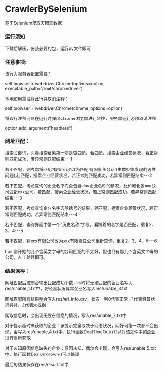 # CrawlerBySelenium
基于Selenium爬取天眼查数据


### 运行须知

下载后解压，安装必要的包，运行py文件即可

### 注意事项:

  该行为服务器配置需要：

  self.browser = webdriver.Chrome(options=option, executable_path='/root/chromedriver')

  本地使用需注释此行并取消注释：

  self.browser = webdriver.Chrome(chrome_options=option)
  
  将该行注释可以在运行时弹出chrome浏览器进行监控，服务器运行必须取消注释

  option.add_argument("headless")

### 网址匹配：

  搜索关键词，先看搜索结果第一项是否匹配，若匹配，搜索企业经营状况，若正常则匹配成功，若异常则匹配结束---1
  
  若不匹配，则考虑将匹配'有限公司'改为匹配‘有限责任公司’(由数据集发现的通性问题),若匹配，搜索企业经营状况，若正常则匹配成功，若异常则匹配结束---2
  
  若不匹配，考虑查询的企业名字完全包含xlsx企业名称的情况，比如河北省xxx公司匹配xxx公司，若匹配，搜索企业经营状况，若正常则匹配成功，若异常则匹配结束---3

  若不匹配，考虑查询企业名字去除括号的结果，若匹配，搜索企业经营状况，若正常则匹配成功，若异常则匹配结束---4
  
  若不匹配，查询界面中第一个"历史名称"字段，看跟着的名字是否匹配，重复2、3、4---5
  
  若不匹配，将xxx有限公司改为xxx有限责任公司重新查询，重复2、3、4、5---6
  
  tips:刚开始的几个含英文字母的公司匹配的不太好，但也只有那几个含英文字母的公司，人工处理即可。
  
### 结果保存：

  网址匹配后控制台输出匹配成功个数，同时将无法匹配的企业名写入res/unable_1.txt中，将经营状况异常企业名写入res/unable_3.txt
  
  网址匹配所有结果整合写入res/url_info.csv，状态一列0代表正常，1代表经营状况异常，2代表未找到
  
  爬取信息时，会出现无股东信息的情况，写入res/unable_2.txt中

  对于提示超时未获取的企业：该提示完全取决于网络状况，网好可能一次都不会出现，会写入res/unable_4.txt中，执行函数DealTimeOut()可以对该文件中的企业进行重新获取

  对于未知原因信息缺失的企业：原因未知，偶尔会出现，会写入res/unable_5.txt中，执行函数DealUnKnown()可以处理
  
  最后的结果保存在res/result.txt中
  
